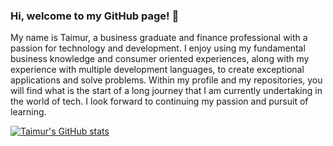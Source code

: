 ### Hi, welcome to my GitHub page! 👋

My name is Taimur, a business graduate and finance professional with a passion for technology and development. I enjoy using my fundamental business knowledge and consumer oriented experiences, along with my experience with multiple development languages, to create exceptional applications and solve problems. Within my profile and my repositories, you will find what is the start of a long journey that I am currently undertaking in the world of tech. I look forward to continuing my passion and pursuit of learning.

[![Taimur's GitHub stats](https://github-readme-stats.vercel.app/api?username=taimurhasan)](https://github.com/taimurhasan/github-readme-stats)
